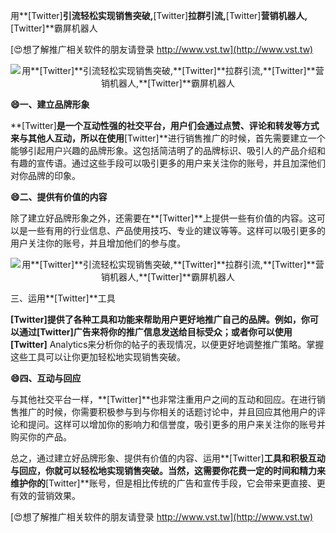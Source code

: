 用**[Twitter]**引流轻松实现销售突破,**[Twitter]**拉群引流,**[Twitter]**营销机器人,**[Twitter]**霸屏机器人

[😍想了解推广相关软件的朋友请登录 http://www.vst.tw](http://www.vst.tw)

 <center><img src="https://vst.tw/MP4/tuiguang/png/5.png" alt="用**[Twitter]**引流轻松实现销售突破,**[Twitter]**拉群引流,**[Twitter]**营销机器人,**[Twitter]**霸屏机器人"></center>

**😄一、建立品牌形象**

**[Twitter]**是一个互动性强的社交平台，用户们会通过点赞、评论和转发等方式来与其他人互动，所以在使用**[Twitter]**进行销售推广的时候，首先需要建立一个能够引起用户兴趣的品牌形象。这包括简洁明了的品牌标识、吸引人的产品介绍和有趣的宣传语。通过这些手段可以吸引更多的用户来关注你的账号，并且加深他们对你品牌的印象。

**😄二、提供有价值的内容**

除了建立好品牌形象之外，还需要在**[Twitter]**上提供一些有价值的内容。这可以是一些有用的行业信息、产品使用技巧、专业的建议等等。这样可以吸引更多的用户关注你的账号，并且增加他们的参与度。

 <center><img src="https://vst.tw/MP4/tuiguang/png/3.png" alt="用**[Twitter]**引流轻松实现销售突破,**[Twitter]**拉群引流,**[Twitter]**营销机器人,**[Twitter]**霸屏机器人"></center>

三、运用**[Twitter]**工具

**[Twitter]**提供了各种工具和功能来帮助用户更好地推广自己的品牌。例如，你可以通过**[Twitter]**广告来将你的推广信息发送给目标受众；或者你可以使用**[Twitter]** Analytics来分析你的帖子的表现情况，以便更好地调整推广策略。掌握这些工具可以让你更加轻松地实现销售突破。

**😄四、互动与回应**

与其他社交平台一样，**[Twitter]**也非常注重用户之间的互动和回应。在进行销售推广的时候，你需要积极参与到与你相关的话题讨论中，并且回应其他用户的评论和提问。这样可以增加你的影响力和信誉度，吸引更多的用户来关注你的账号并购买你的产品。

总之，通过建立好品牌形象、提供有价值的内容、运用**[Twitter]**工具和积极互动与回应，你就可以轻松地实现销售突破。当然，这需要你花费一定的时间和精力来维护你的**[Twitter]**账号，但是相比传统的广告和宣传手段，它会带来更直接、更有效的营销效果。

[😍想了解推广相关软件的朋友请登录 http://www.vst.tw](http://www.vst.tw)



